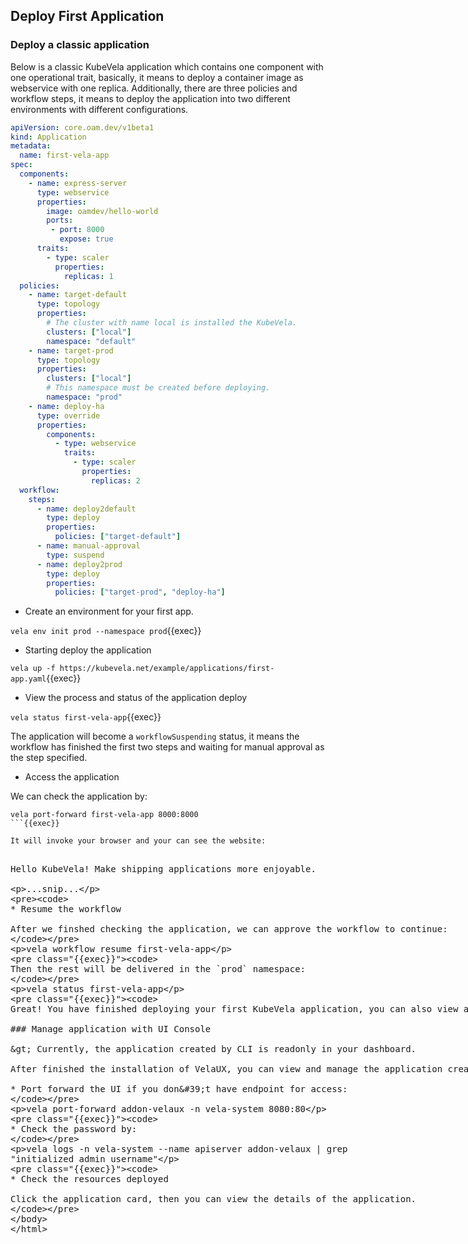 ## Deploy First Application

### Deploy a classic application

Below is a classic KubeVela application which contains one component with one operational trait, basically, it means to deploy a container image as webservice with one replica. Additionally, there are three policies and workflow steps, it means to deploy the application into two different environments with different configurations.

```yaml
apiVersion: core.oam.dev/v1beta1
kind: Application
metadata:
  name: first-vela-app
spec:
  components:
    - name: express-server
      type: webservice
      properties:
        image: oamdev/hello-world
        ports:
         - port: 8000
           expose: true
      traits:
        - type: scaler
          properties:
            replicas: 1
  policies:
    - name: target-default
      type: topology
      properties:
        # The cluster with name local is installed the KubeVela.
        clusters: ["local"]
        namespace: "default"
    - name: target-prod
      type: topology
      properties:
        clusters: ["local"]
        # This namespace must be created before deploying.
        namespace: "prod"
    - name: deploy-ha
      type: override
      properties:
        components:
          - type: webservice
            traits:
              - type: scaler
                properties:
                  replicas: 2
  workflow:
    steps:
      - name: deploy2default
        type: deploy
        properties:
          policies: ["target-default"]
      - name: manual-approval
        type: suspend
      - name: deploy2prod
        type: deploy
        properties:
          policies: ["target-prod", "deploy-ha"]
```

* Create an environment for your first app.

`vela env init prod --namespace prod`{{exec}}

* Starting deploy the application

`vela up -f https://kubevela.net/example/applications/first-app.yaml`{{exec}}

* View the process and status of the application deploy

`vela status first-vela-app`{{exec}}

The application will become a `workflowSuspending` status, it means the workflow has finished the first two steps and waiting for manual approval as the step specified.

* Access the application

We can check the application by:

```
vela port-forward first-vela-app 8000:8000
```{{exec}}

It will invoke your browser and your can see the website:

```
<xmp>
Hello KubeVela! Make shipping applications more enjoyable. 

...snip...
```

* Resume the workflow

After we finshed checking the application, we can approve the workflow to continue:

```
vela workflow resume first-vela-app
```{{exec}}

Then the rest will be delivered in the `prod` namespace:

```
vela status first-vela-app
```{{exec}}

Great! You have finished deploying your first KubeVela application, you can also view and manage it in UI.

### Manage application with UI Console

> Currently, the application created by CLI is readonly in your dashboard.

After finished the installation of VelaUX, you can view and manage the application created.

* Port forward the UI if you don't have endpoint for access:

```
vela port-forward addon-velaux -n vela-system 8080:80
```{{exec}}

* Check the password by:

```
vela logs -n vela-system --name apiserver addon-velaux | grep "initialized admin username"
```{{exec}}

* Check the resources deployed

Click the application card, then you can view the details of the application.
